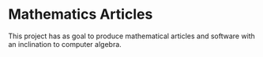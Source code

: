 Mathematics Articles
====================

This project has as goal to produce mathematical articles and software
with an inclination to computer algebra.  